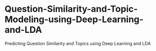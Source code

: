 # Question-Similarity-and-Topic-Modeling-using-Deep-Learning-and-LDA
Predicting  Question Similarity and Topics using Deep Learning and LDA
